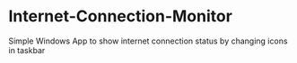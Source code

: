 # Internet-Connection-Monitor
Simple Windows App to show internet connection status by changing icons in taskbar

